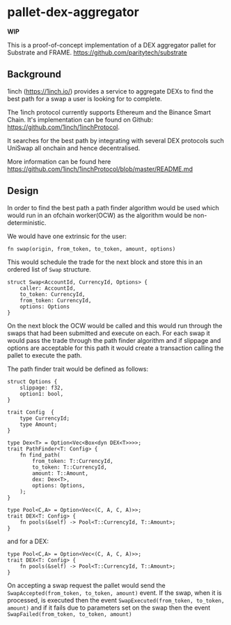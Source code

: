 # pallet-dex-aggregator

**WIP**

This is a proof-of-concept implementation of a DEX aggregator pallet for Substrate and FRAME.  https://github.com/paritytech/substrate

## Background

1inch (https://1inch.io/) provides a service to aggregate DEXs to find the best path for a swap a user is looking for to complete. 

The 1inch protocol currently supports Ethereum and the Binance Smart Chain.  It's implementation can be found on Github: https://github.com/1inch/1inchProtocol.

It searches for the best path by integrating with several DEX protocols such UniSwap all onchain and hence decentralised.

More information can be found here https://github.com/1inch/1inchProtocol/blob/master/README.md

## Design

In order to find the best path a path finder algorithm would be used which would run in an ofchain worker(OCW) as the algorithm would be non-deterministic.

We would have one extrinsic for the user:

`fn swap(origin, from_token, to_token, amount, options)`

This would schedule the trade for the next block and store this in an ordered list of `Swap` structure.

```
struct Swap<AccountId, CurrencyId, Options> {
    caller: AccountId,
    to_token: CurrencyId,
    from_token: CurrencyId,
    options: Options
}
```

On the next block the OCW would be called and this would run through the swaps that had been submitted and execute on each.  For each swap it would pass the trade through the path finder algorithm and if slippage and options are acceptable for this path it would create a transaction calling the pallet to execute the path.

The path finder trait would be defined as follows:

```
struct Options {
    slippage: f32,
    option1: bool,
}

trait Config  {
    type CurrencyId;
    type Amount;
}

type Dex<T> = Option<Vec<Box<dyn DEX<T>>>>;
trait PathFinder<T: Config> {
    fn find_path(
        from_token: T::CurrencyId, 
        to_token: T::CurrencyId, 
        amount: T::Amount, 
        dex: Dex<T>,
        options: Options,
    );
}

type Pool<C,A> = Option<Vec<(C, A, C, A)>>;
trait DEX<T: Config> {
    fn pools(&self) -> Pool<T::CurrencyId, T::Amount>;
}

```

and for a DEX:

```
type Pool<C,A> = Option<Vec<(C, A, C, A)>>;
trait DEX<T: Config> {
    fn pools(&self) -> Pool<T::CurrencyId, T::Amount>;
}

```

On accepting a swap request the pallet would send the `SwapAccepted(from_token, to_token, amount)` event.  If the swap,
when it is processed, is executed then the event `SwapExecuted(from_token, to_token, amount)` and if it fails due to
parameters set on the swap then the event `SwapFailed(from_token, to_token, amount)`

